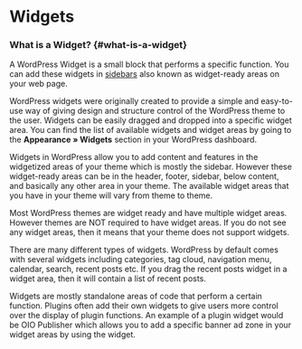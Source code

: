 # Widgets

### What is a Widget? {#what-is-a-widget}

A WordPress Widget is a small block that performs a specific function. You can add these widgets in [sidebars](http://www.wpbeginner.com/glossary/sidebar/) also known as widget-ready areas on your web page.

WordPress widgets were originally created to provide a simple and easy-to-use way of giving design and structure control of the WordPress theme to the user. Widgets can be easily dragged and dropped into a specific widget area. You can find the list of available widgets and widget areas by going to the **Appearance » Widgets** section in your WordPress dashboard.

Widgets in WordPress allow you to add content and features in the widgetized areas of your theme which is mostly the sidebar. However these widget-ready areas can be in the header, footer, sidebar, below content, and basically any other area in your theme. The available widget areas that you have in your theme will vary from theme to theme.

Most WordPress themes are widget ready and have multiple widget areas. However themes are NOT required to have widget areas. If you do not see any widget areas, then it means that your theme does not support widgets.

There are many different types of widgets. WordPress by default comes with several widgets including categories, tag cloud, navigation menu, calendar, search, recent posts etc. If you drag the recent posts widget in a widget area, then it will contain a list of recent posts.

Widgets are mostly standalone areas of code that perform a certain function. Plugins often add their own widgets to give users more control over the display of plugin functions. An example of a plugin widget would be OIO Publisher which allows you to add a specific banner ad zone in your widget areas by using the widget.[  
](https://code-saloon.gitbook.io/friends-of-design-pt-wordpress-course/plugins)

